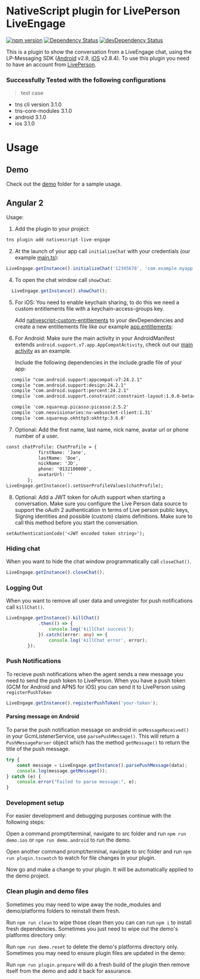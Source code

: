 # NativeScript plugin for LivePerson LiveEngage

[![npm version](https://img.shields.io/npm/v/nativescript-live-engage.svg?style=flat-square)](https://www.npmjs.com/package/nativescript-live-engage)
[![Dependency Status](https://img.shields.io/david/essent/nativescript-live-engage.svg?style=flat-square)](https://david-dm.org/essent/nativescript-live-engage)
[![devDependency Status](https://img.shields.io/david/dev/essent/nativescript-live-engage.svg?style=flat-square)](https://david-dm.org/essent/nativescript-live-engage#info=devDependencies)

This is a plugin to show the conversation from a LiveEngage chat, using the LP-Messaging SDK ([Android](https://github.com/LP-Messaging/Android-Messaging-SDK) v2.8, [iOS](https://github.com/LP-Messaging/iOS-Messaging-SDK) v2.8.4).
To use this plugin you need to have an account from [LivePerson](https://www.liveperson.com).

### Successfully Tested with the following configurations

> test case
- tns cli version 3.1.0
- tns-core-modules 3.1.0
- android 3.1.0
- ios 3.1.0

# Usage

## Demo

Check out the [demo](./demo) folder for a sample usage.

## Angular 2

Usage:

1. Add the plugin to your project:

  ```ts
  tns plugin add nativescript-live-engage
  ```

2. At the launch of your app call `initializeChat` with your credentials (our example [main.ts](./demo/app/main.ts)):

  ```ts
  LiveEngage.getInstance().initializeChat('12345678', 'com.example.myapp');
  ```

4. To open the chat window call `showChat`:
```ts
  LiveEngage.getInstance().showChat();
  ```

5. For iOS:
You need to enable keychain sharing, to do this we need a custom entitlements file with a keychain-access-groups key.

    Add [nativescript-custom-entitlements](https://github.com/Essent/nativescript-custom-entitlements) to your devDependencies and create a new entitlements file like our example [app.entitlements](./demo/app/App_Resources/iOS/app.entitlements):

6. For Android:
Make sure the main activity in your AndroidManifest extends `android.support.v7.app.AppCompatActivity`, check out our [main activity](./demo/app/activity.android.ts) as an example.

    Include the following dependencies in the include.gradle file of your app:
```html
  compile "com.android.support:appcompat-v7:24.2.1"
  compile "com.android.support:design:24.2.1"
  compile "com.android.support:percent:24.2.1"
  compile 'com.android.support.constraint:constraint-layout:1.0.0-beta4'

  compile 'com.squareup.picasso:picasso:2.5.2'
  compile 'com.neovisionaries:nv-websocket-client:1.31'
  compile 'com.squareup.okhttp3:okhttp:3.6.0'
  ```

7. Optional: Add the first name, last name, nick name, avatar url or phone number of a user.

  ```html
  const chatProfile: ChatProfile = {
              firstName: 'Jane',
              lastName: 'Doe',
              nickName: 'JD',
              phone: '0132100000',
              avatarUrl: ''
          };
  LiveEngage.getInstance().setUserProfileValues(chatProfile);
  ```
8. Optional: Add a JWT token for oAuth support when starting a conversation. Make sure you configure the Live Person data source to support the oAuth 2 authentication in terms of Live person public keys, Signing identities and possible (custom) claims definitions. Make sure to call this method before you start the conversation.

  ```
  setAuthenticationCode('<JWT encoded token string>');
  ```

### Hiding chat
When you want to hide the chat window programmatically call `closeChat()`.

```ts
LiveEngage.getInstance().closeChat();
```

### Logging Out
When you want to remove all user data and unregister for push notifications call `killChat()`.

```ts
LiveEngage.getInstance().killChat()
            .then(() => {
                console.log('killChat success');
            }).catch((error: any) => {
                console.log('killChat error', error);
        });
```

### Push Notifications
To recieve push notifications when the agent sends a new message you need to send the push token to LivePerson.
When you have a push token (GCM for Android and APNS for iOS) you can send it to LivePerson using `registerPushToken`
```ts
LiveEngage.getInstance().registerPushToken('your-token');
```

#### Parsing message on Android
To parse the push notification message on android in `onMessageReceived()` in your GcmListenerService, use `parsePushMessage()`.
This will return a `PushMessageParser` object which has the method `getMessage()` to return the title of the push message.
```ts
try {
    const message = LiveEngage.getInstance().parsePushMessage(data);
    console.log(message.getMessage());
} catch (e) {
    console.error("Failed to parse message:", e);
}
```

### Development setup

For easier development and debugging purposes continue with the following steps:

Open a command prompt/terminal, navigate to src folder and run ```npm run demo.ios``` or ```npm run demo.android``` to run the demo.

Open another command prompt/terminal, navigate to src folder and run ```npm run plugin.tscwatch``` to watch for file changes in your plugin.

Now go and make a change to your plugin. It will be automatically applied to the demo project.

### Clean plugin and demo files

Sometimes you may need to wipe away the node_modules and demo/platforms folders to reinstall them fresh.

Run ```npm run clean``` to wipe those clean then you can can run ```npm i``` to install fresh dependencies.
Sometimes you just need to wipe out the demo's platforms directory only:

Run ```npm run demo.reset``` to delete the demo's platforms directory only.
Sometimes you may need to ensure plugin files are updated in the demo:

Run ```npm run plugin.prepare``` will do a fresh build of the plugin then remove itself from the demo and add it back for assurance.
